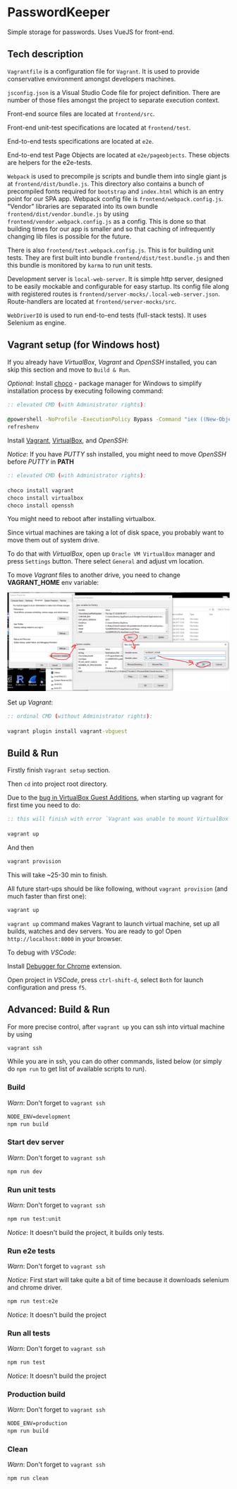 # PasswordKeeper

Simple storage for passwords. Uses VueJS for front-end.

## Tech description

`Vagrantfile` is a configuration file for `Vagrant`. It is used to provide
conservative environment amongst developers machines.

`jsconfig.json` is a Visual Studio Code file for project definition. There are
number of those files amongst the project to separate execution context.

Front-end source files are located at `frontend/src`.

Front-end unit-test specifications are located at `frontend/test`.

End-to-end tests specifications are located at `e2e`.

End-to-end test Page Objects are located at `e2e/pageobjects`. These objects are
helpers for the e2e-tests.

`Webpack` is used to precompile js scripts and bundle them into single giant js
at `frontend/dist/bundle.js`. This directory also contains a bunch of
precompiled fonts required for `bootstrap` and `index.html` which is an entry
point for our SPA app. Webpack config file is `frontend/webpack.config.js`.
"Vendor" libraries are separated into its own bundle
`frontend/dist/vendor.bundle.js` by using `frontend/vendor.webpack.config.js` as
a config. This is done so that building times for our app is smaller and so that
caching of infrequently changing lib files is possible for the future.

There is also `frontend/test.webpack.config.js`. This is for building unit
tests. They are first built into bundle `frontend/dist/test.bundle.js` and then
this bundle is monitored by `karma` to run unit tests.

Development server is `local-web-server`. It is simple http server, designed to
be easily mockable and configurable for easy startup. Its config file along with
registered routes is `frontend/server-mocks/.local-web-server.json`.
Route-handlers are located at `frontend/server-mocks/src`.

`WebDriverIO` is used to run end-to-end tests (full-stack tests). It uses
Selenium as engine.

## Vagrant setup (for Windows host)

If you already have *VirtualBox*, *Vagrant* and *OpenSSH* installed, you can
skip this section and move to `Build & Run`.

*Optional*: Install [choco](https://chocolatey.org/) - package manager for
Windows to simplify installation process by executing following command:

```bat
:: elevated CMD (with Administrator rights):

@powershell -NoProfile -ExecutionPolicy Bypass -Command "iex ((New-Object System.Net.WebClient).DownloadString('https://chocolatey.org/install.ps1'))" && SET "PATH=%PATH%;%ALLUSERSPROFILE%\chocolatey\bin"
refreshenv
```

Install [Vagrant](https://www.vagrantup.com/),
[VirtualBox](https://www.virtualbox.org/), and *OpenSSH*:

*Notice*: If you have *PUTTY* ssh installed, you might need to move *OpenSSH*
before *PUTTY* in **PATH**

```bat
:: elevated CMD (with Administrator rights):

choco install vagrant
choco install virtualbox
choco install openssh
```

You might need to reboot after installing virtualbox.

Since virtual machines are taking a lot of disk space, you probably want to move
them out of system drive.

To do that with *VirtualBox*, open up `Oracle VM VirtualBox` manager and press
`Settings` button. There select `General` and adjust vm location.

To move *Vagrant* files to another drive, you need to change **VAGRANT_HOME**
env variable:

![Changing VAGRANT_HOME](/doc/vagrant_home.png?raw=true "Changing VAGRANT_HOME")

Set up *Vagrant*:

```bat
:: ordinal CMD (without Administrator rights):

vagrant plugin install vagrant-vbguest
```

## Build & Run

Firstly finish `Vagrant setup` section.

Then `cd` into project root directory.

Due to the [bug in VirtualBox Guest Additions](https://www.virtualbox.org/ticket/16670),
when starting up vagrant for first time you need to do:

```bat
:: this will finish with error `Vagrant was unable to mount VirtualBox shared folders...`

vagrant up
```

And then

```bat
vagrant provision
```

This will take ~25-30 min to finish.

All future start-ups should be like following, without `vagrant provision` (and much
faster than first one):

```bat
vagrant up
```

`vagrant up` command makes Vagrant to launch virtual machine, set up all builds,
watches and dev servers. You are ready to go! Open `http://localhost:8000` in
your browser.

To debug with *VSCode*:

Install [Debugger for Chrome](https://marketplace.visualstudio.com/items?itemName=msjsdiag.debugger-for-chrome) extension.

Open project in *VSCode*, press `ctrl-shift-d`, select `Both` for launch
configuration and press `f5`.

## Advanced: Build & Run

For more precise control, after `vagrant up` you can ssh into virtual machine by
using

```bat
vagrant ssh
```

While you are in ssh, you can do other commands, listed below (or simply do `npm
run` to get list of available scripts to run).

### Build

*Warn*: Don't forget to `vagrant ssh`

```bat
NODE_ENV=development
npm run build
```

### Start dev server

*Warn*: Don't forget to `vagrant ssh`

```bat
npm run dev
```

### Run unit tests

*Warn*: Don't forget to `vagrant ssh`

```bat
npm run test:unit
```

*Notice*: It doesn't build the project, it builds only tests.

### Run e2e tests

*Warn*: Don't forget to `vagrant ssh`

*Notice*: First start will take quite a bit of time because it downloads selenium and chrome driver.

```bat
npm run test:e2e
```

*Notice*: It doesn't build the project

### Run all tests

*Warn*: Don't forget to `vagrant ssh`

```bat
npm run test
```

*Notice*: It doesn't build the project

### Production build

*Warn*: Don't forget to `vagrant ssh`

```bat
NODE_ENV=production
npm run build
```

### Clean

*Warn*: Don't forget to `vagrant ssh`

```bat
npm run clean
```

